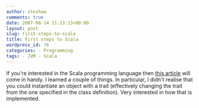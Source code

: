 ```yaml
---
author: steshaw
comments: true
date: 2007-08-14 11:13:13+00:00
layout: post
slug: first-steps-to-scala
title: First steps to Scala
wordpress_id: 76
categories: - Programming
tags: - JVM - Scala
---
```


If you're interested in the Scala programming language then [this article](http://www.artima.com/scalazine/articles/steps.html) will come in handy. I learned a couple of things. In particular, I didn't realise that you could instantiate an object with a trait (effectively changing the trait from the one specified in the class definition). Very interested in how that is implemented.
